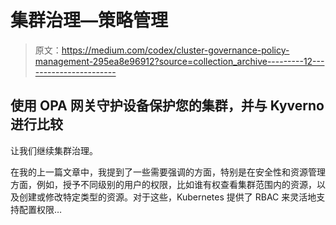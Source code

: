 # 集群治理—策略管理

> 原文：<https://medium.com/codex/cluster-governance-policy-management-295ea8e96912?source=collection_archive---------12----------------------->

## 使用 OPA 网关守护设备保护您的集群，并与 Kyverno 进行比较

让我们继续集群治理。

在我的上一篇文章中，我提到了一些需要强调的方面，特别是在安全性和资源管理方面，例如，授予不同级别的用户的权限，比如谁有权查看集群范围内的资源，以及创建或修改特定类型的资源。对于这些，Kubernetes 提供了 RBAC 来灵活地支持配置权限…